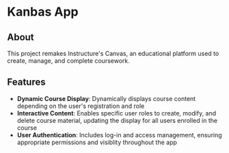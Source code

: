 # Kanbas App

## About
This project remakes Instructure's Canvas, an educational platform used to create, manage, and complete coursework.

## Features
- **Dynamic Course Display**: Dynamically displays course content depending on the user's registration and role
- **Interactive Content**: Enables specific user roles to create, modify, and delete course material, updating the display for all users enrolled in the course
- **User Authentication**: Includes log-in and access management, ensuring appropriate permissions and visiblity throughout the app
